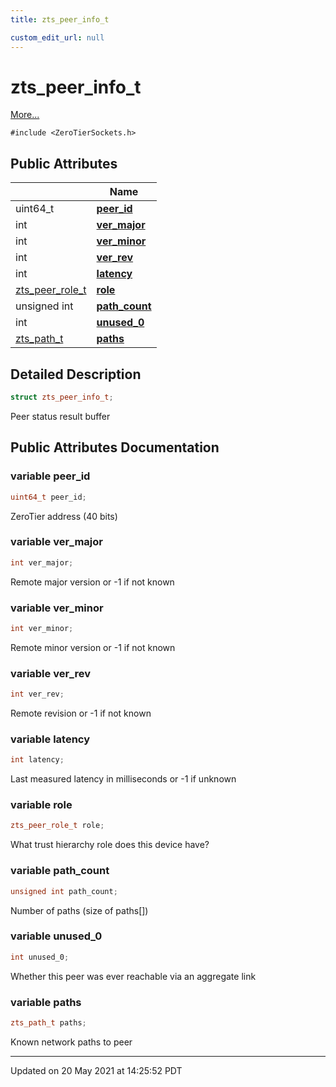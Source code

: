 ```yaml
---
title: zts_peer_info_t

custom_edit_url: null
---
```


# zts_peer_info_t



 [More...](#detailed-description)


`#include <ZeroTierSockets.h>`

## Public Attributes

|                | Name           |
| -------------- | -------------- |
| uint64_t | **[peer_id](/autogen/libzt/classes/structzts__peer__info__t.md#variable-peer_id)**  |
| int | **[ver_major](/autogen/libzt/classes/structzts__peer__info__t.md#variable-ver_major)**  |
| int | **[ver_minor](/autogen/libzt/classes/structzts__peer__info__t.md#variable-ver_minor)**  |
| int | **[ver_rev](/autogen/libzt/classes/structzts__peer__info__t.md#variable-ver_rev)**  |
| int | **[latency](/autogen/libzt/classes/structzts__peer__info__t.md#variable-latency)**  |
| <a href="/autogen/libzt/files/_zero_tier_sockets_8h.md#enum-zts_peer_role_t">zts_peer_role_t</a> | **[role](/autogen/libzt/classes/structzts__peer__info__t.md#variable-role)**  |
| unsigned int | **[path_count](/autogen/libzt/classes/structzts__peer__info__t.md#variable-path_count)**  |
| int | **[unused_0](/autogen/libzt/classes/structzts__peer__info__t.md#variable-unused_0)**  |
| <a href="/autogen/libzt/classes/structzts__path__t.md">zts_path_t</a> | **[paths](/autogen/libzt/classes/structzts__peer__info__t.md#variable-paths)**  |

## Detailed Description

```cpp
struct zts_peer_info_t;
```


Peer status result buffer 

## Public Attributes Documentation

### variable peer_id

```cpp
uint64_t peer_id;
```


ZeroTier address (40 bits) 


### variable ver_major

```cpp
int ver_major;
```


Remote major version or -1 if not known 


### variable ver_minor

```cpp
int ver_minor;
```


Remote minor version or -1 if not known 


### variable ver_rev

```cpp
int ver_rev;
```


Remote revision or -1 if not known 


### variable latency

```cpp
int latency;
```


Last measured latency in milliseconds or -1 if unknown 


### variable role

```cpp
zts_peer_role_t role;
```


What trust hierarchy role does this device have? 


### variable path_count

```cpp
unsigned int path_count;
```


Number of paths (size of paths[]) 


### variable unused_0

```cpp
int unused_0;
```


Whether this peer was ever reachable via an aggregate link 


### variable paths

```cpp
zts_path_t paths;
```


Known network paths to peer 


-------------------------------

Updated on 20 May 2021 at 14:25:52 PDT